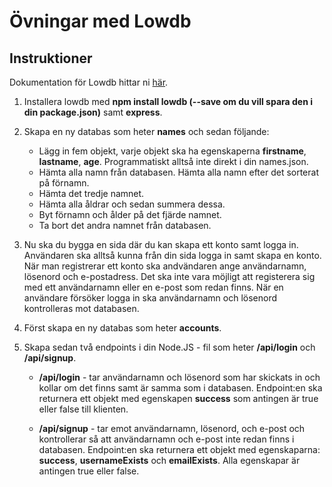 # Övningar med Lowdb

## Instruktioner

Dokumentation för Lowdb hittar ni [här](https://github.com/typicode/lowdb).

1. Installera lowdb med **npm install lowdb (--save om du vill spara den i din package.json)** samt **express**.

2. Skapa en ny databas som heter **names** och sedan följande:
    * Lägg in fem objekt, varje objekt ska ha egenskaperna **firstname**, **lastname**, **age**. Programmatiskt alltså inte direkt i din names.json.
    * Hämta alla namn från databasen. Hämta alla namn efter det sorterat på förnamn.
    * Hämta det tredje namnet.
    * Hämta alla åldrar och sedan summera dessa.
    * Byt förnamn och ålder på det fjärde namnet.
    * Ta bort det andra namnet från databasen.

3. Nu ska du bygga en sida där du kan skapa ett konto samt logga in. Användaren ska alltså kunna från din sida logga in samt skapa en konto. När man registrerar  ett konto ska andvändaren ange användarnamn, lösenord och e-postadress. Det ska inte vara möjligt att registerera sig med ett användarnamn eller en e-post som redan finns. När en användare försöker logga in ska användarnamn och lösenord kontrolleras mot databasen.

4. Först skapa en ny databas som heter **accounts**. 

5. Skapa sedan två endpoints i din Node.JS - fil som heter **/api/login** och **/api/signup**.
    * **/api/login** - tar användarnamn och lösenord som har skickats in och kollar om det finns samt är samma som i databasen. Endpoint:en ska returnera ett objekt med egenskapen **success** som antingen är true eller false till klienten.

    * **/api/signup** -  tar emot användarnamn, lösenord, och e-post och kontrollerar så att användarnamn och e-post inte redan finns i databasen. Endpoint:en ska returnera ett objekt med egenskaparna: **success**, **usernameExists** och **emailExists**. Alla egenskapar är antingen true eller false.
